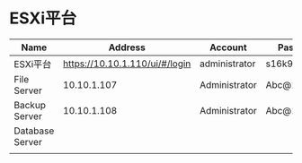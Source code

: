 # ESXi平台

| Name            | Address                          | Account       | Password      |
| --------------- | -------------------------------- | ------------- | ------------- |
| ESXi平台        | <https://10.10.1.110/ui/#/login> | administrator | s16k9us16k9u. |
| File Server     | 10.10.1.107                      | Administrator | Abc@123       |
| Backup Server   | 10.10.1.108                      | Administrator | Abc@123 |
| Database Server |                                  |               |               |
|                 |                                  |               |               |
